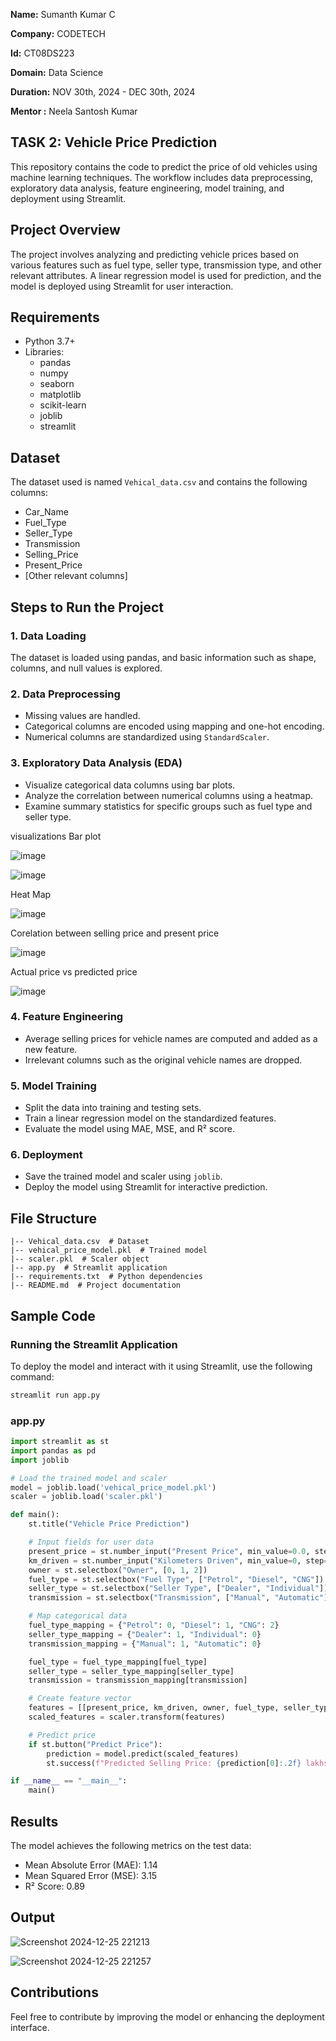 **Name:** Sumanth Kumar C 

**Company:** CODETECH

**Id:** CT08DS223

**Domain:** Data Science

**Duration:** NOV 30th, 2024 - DEC 30th, 2024 

**Mentor :** Neela Santosh Kumar 

## TASK 2: Vehicle Price Prediction

This repository contains the code to predict the price of old vehicles using machine learning techniques. The workflow includes data preprocessing, exploratory data analysis, feature engineering, model training, and deployment using Streamlit.

## Project Overview
The project involves analyzing and predicting vehicle prices based on various features such as fuel type, seller type, transmission type, and other relevant attributes. A linear regression model is used for prediction, and the model is deployed using Streamlit for user interaction.

## Requirements
- Python 3.7+
- Libraries:
  - pandas
  - numpy
  - seaborn
  - matplotlib
  - scikit-learn
  - joblib
  - streamlit

## Dataset
The dataset used is named `Vehical_data.csv` and contains the following columns:
- Car_Name
- Fuel_Type
- Seller_Type
- Transmission
- Selling_Price
- Present_Price
- [Other relevant columns]


## Steps to Run the Project

### 1. Data Loading
The dataset is loaded using pandas, and basic information such as shape, columns, and null values is explored.

### 2. Data Preprocessing
- Missing values are handled.
- Categorical columns are encoded using mapping and one-hot encoding.
- Numerical columns are standardized using `StandardScaler`.

### 3. Exploratory Data Analysis (EDA)
- Visualize categorical data columns using bar plots.
- Analyze the correlation between numerical columns using a heatmap.
- Examine summary statistics for specific groups such as fuel type and seller type.
  
visualizations
Bar plot

![image](https://github.com/user-attachments/assets/8fd55c8e-ce16-4c1e-8094-00f076c35c2e)

![image](https://github.com/user-attachments/assets/64329956-e029-4a18-8cb7-3134ead22a3c)

Heat Map

![image](https://github.com/user-attachments/assets/da0e3d52-10f2-4603-9a97-fb1ac5b77a33)

Corelation between selling price and present price

![image](https://github.com/user-attachments/assets/f663e79a-e0f4-49a6-be87-3963a1baa291)

Actual price vs predicted price

![image](https://github.com/user-attachments/assets/d1ba9543-75ce-4cab-b44d-82539d89e217)

### 4. Feature Engineering
- Average selling prices for vehicle names are computed and added as a new feature.
- Irrelevant columns such as the original vehicle names are dropped.

### 5. Model Training
- Split the data into training and testing sets.
- Train a linear regression model on the standardized features.
- Evaluate the model using MAE, MSE, and R² score.

### 6. Deployment
- Save the trained model and scaler using `joblib`.
- Deploy the model using Streamlit for interactive prediction.

## File Structure
```
|-- Vehical_data.csv  # Dataset
|-- vehical_price_model.pkl  # Trained model
|-- scaler.pkl  # Scaler object
|-- app.py  # Streamlit application
|-- requirements.txt  # Python dependencies
|-- README.md  # Project documentation
```

## Sample Code
### Running the Streamlit Application
To deploy the model and interact with it using Streamlit, use the following command:
```bash
streamlit run app.py
```
### app.py
```python
import streamlit as st
import pandas as pd
import joblib

# Load the trained model and scaler
model = joblib.load('vehical_price_model.pkl')
scaler = joblib.load('scaler.pkl')

def main():
    st.title("Vehicle Price Prediction")

    # Input fields for user data
    present_price = st.number_input("Present Price", min_value=0.0, step=0.1)
    km_driven = st.number_input("Kilometers Driven", min_value=0, step=100)
    owner = st.selectbox("Owner", [0, 1, 2])
    fuel_type = st.selectbox("Fuel Type", ["Petrol", "Diesel", "CNG"])
    seller_type = st.selectbox("Seller Type", ["Dealer", "Individual"])
    transmission = st.selectbox("Transmission", ["Manual", "Automatic"])

    # Map categorical data
    fuel_type_mapping = {"Petrol": 0, "Diesel": 1, "CNG": 2}
    seller_type_mapping = {"Dealer": 1, "Individual": 0}
    transmission_mapping = {"Manual": 1, "Automatic": 0}

    fuel_type = fuel_type_mapping[fuel_type]
    seller_type = seller_type_mapping[seller_type]
    transmission = transmission_mapping[transmission]

    # Create feature vector
    features = [[present_price, km_driven, owner, fuel_type, seller_type, transmission]]
    scaled_features = scaler.transform(features)

    # Predict price
    if st.button("Predict Price"):
        prediction = model.predict(scaled_features)
        st.success(f"Predicted Selling Price: {prediction[0]:.2f} lakhs")

if __name__ == "__main__":
    main()
```

## Results
The model achieves the following metrics on the test data:
- Mean Absolute Error (MAE): 1.14
- Mean Squared Error (MSE): 3.15
- R² Score: 0.89
## Output
![Screenshot 2024-12-25 221213](https://github.com/user-attachments/assets/7a64ca5e-b550-4f55-93c7-f7cf52563bfb)

![Screenshot 2024-12-25 221257](https://github.com/user-attachments/assets/a1edaae2-8987-40b2-8623-55e644d1583e)

## Contributions
Feel free to contribute by improving the model or enhancing the deployment interface.

